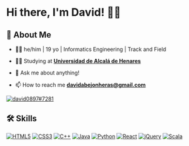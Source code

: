 # Hi there, I'm David! 🙋‍♂️


## 🚀 About Me
- 👨‍💻 he/him | 19 yo | Informatics Engineering | Track and Field

- 👨‍🎓 Studying at <a href="https://uah.es/en/" target="_blank">**Universidad de Alcalá de Henares**</a>

- 💬 Ask me about anything!

- 📫 How to reach me **davidabejonheras@gmail.com**

[![david0897#7281](https://discord.c99.nl/widget/theme-2/326021063496433666.png)](https://discordapp.com/users/326021063496433666/)

## 🛠 Skills
[![HTML5](https://img.shields.io/badge/html5-%23E34F26.svg?style=for-the-badge&logo=html5&logoColor=white)](https://developer.mozilla.org/en-US/docs/Web/HTML)
[![CSS3](https://img.shields.io/badge/css3-%231572B6.svg?style=for-the-badge&logo=css3&logoColor=white)](https://developer.mozilla.org/en-US/docs/Web/CSS)
[![C++](https://img.shields.io/badge/c++-%2300599C.svg?style=for-the-badge&logo=c%2B%2B&logoColor=white)](https://en.wikipedia.org/wiki/C%2B%2B)
[![Java](https://img.shields.io/badge/Java-ED8B00?style=for-the-badge&logo=java&logoColor=white)](https://www.java.com/en/)
[![Python](https://img.shields.io/badge/python-3670A0?style=for-the-badge&logo=python&logoColor=white)](https://www.python.org/)
[![React](https://img.shields.io/badge/React-20232A?style=for-the-badge&logo=react&logoColor=61DAFB)](https://es.react.dev/)
[![jQuery](https://img.shields.io/badge/jQuery-0769AD?style=for-the-badge&logo=jquery&logoColor=white)](https://jquery.com/)
[![Scala](https://img.shields.io/badge/SCALA-red?style=for-the-badge&logo=scala)](https://www.scala-lang.org/)
